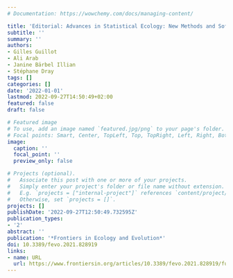 ```yaml
---
# Documentation: https://wowchemy.com/docs/managing-content/

title: 'Editorial: Advances in Statistical Ecology: New Methods and Software'
subtitle: ''
summary: ''
authors:
- Gilles Guillot
- Ali Arab
- Janine Bärbel Illian
- Stéphane Dray
tags: []
categories: []
date: '2022-01-01'
lastmod: 2022-09-27T14:50:49+02:00
featured: false
draft: false

# Featured image
# To use, add an image named `featured.jpg/png` to your page's folder.
# Focal points: Smart, Center, TopLeft, Top, TopRight, Left, Right, BottomLeft, Bottom, BottomRight.
image:
  caption: ''
  focal_point: ''
  preview_only: false

# Projects (optional).
#   Associate this post with one or more of your projects.
#   Simply enter your project's folder or file name without extension.
#   E.g. `projects = ["internal-project"]` references `content/project/deep-learning/index.md`.
#   Otherwise, set `projects = []`.
projects: []
publishDate: '2022-09-27T12:50:49.732595Z'
publication_types:
- '2'
abstract: ''
publication: '*Frontiers in Ecology and Evolution*'
doi: 10.3389/fevo.2021.828919
links:
- name: URL
  url: https://www.frontiersin.org/articles/10.3389/fevo.2021.828919/full
---
```

